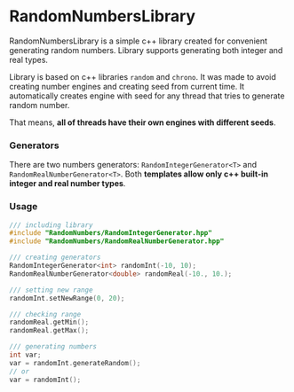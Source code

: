 # RandomNumbersLibrary
RandomNumbersLibrary is a simple c++ library created for convenient generating random numbers.
Library supports generating both integer and real types.

Library is based on c++ libraries ```random``` and ```chrono```.
It was made to avoid creating number engines and creating seed from current time.
It automatically creates engine with seed for any thread that tries to generate random number.

That means, **all of threads have their own engines with different seeds**.

### Generators
There are two numbers generators: ```RandomIntegerGenerator<T>``` and ```RandomRealNumberGenerator<T>```.
Both **templates allow only c++ built-in integer and real number types**.

### Usage

```c++
/// including library
#include "RandomNumbers/RandomIntegerGenerator.hpp"
#include "RandomNumbers/RandomRealNumberGenerator.hpp"

/// creating generators
RandomIntegerGenerator<int> randomInt(-10, 10);
RandomRealNumberGenerator<double> randomReal(-10., 10.);

/// setting new range
randomInt.setNewRange(0, 20);

/// checking range
randomReal.getMin();
randomReal.getMax();

/// generating numbers
int var;
var = randomInt.generateRandom();
// or
var = randomInt();
```